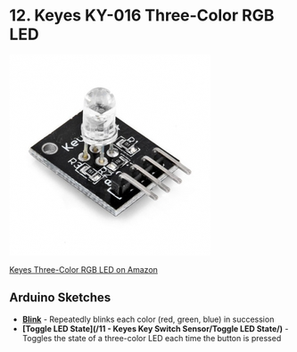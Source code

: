 # 12. Keyes KY-016 Three-Color RGB LED

![Keyes Three-Color RGB LED](keyes-three-color-rgb-led.jpg)

[Keyes Three-Color RGB LED on Amazon](http://www.amazon.com/Keyes-Three-color-full-color-LED-plug/dp/B013GBZRSY)

## Arduino Sketches
* **[Blink](Blink/)** - Repeatedly blinks each color (red, green, blue) in succession
* **[Toggle LED State](/11 - Keyes Key Switch Sensor/Toggle LED State/)** - Toggles the state of a three-color LED each time the button is pressed